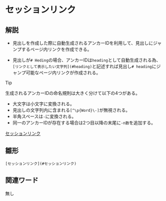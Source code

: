 # セッションリンク  
## 解説  
* 見出しを作成した際に自動生成されるアンカーIDを利用して、見出しにジャンプするページ内リンクを作成できる。

* 見出しが`# Heding`の場合、アンカーIDは`heading`として自動生成される為、
  `[リンクとして表示したい文字列](#heading)`と記述すれば見出し`# heading`にジャンプ可能なページ内リンクが作成される。

>[!TIP]
>生成されるアンカーIDの命名規則は大きく分けて以下の4つがある。
>* 大文字は小文字に変換される。
>* 見出しの文字列内に含まれる`[^\p{Word}\-]`が無視される。
>* 半角スペースは`-`に変換される。
>* 同一のアンカーIDが存在する場合は2つ目以降の末尾に`-n数`を追加する。

[セッションリンク](#セッションリンク)

## 雛形  
```
[セッションリンク](#セッションリンク)
```
## 関連ワード  
無し
